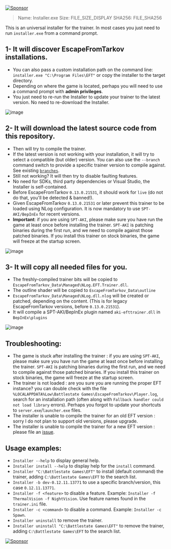 [![Sponsor](https://img.shields.io/badge/sponsor-%E2%9D%A4-lightgrey?logo=github&style=flat-square)](https://github.com/sponsors/sailro)

> Name: Installer.exe
> Size: FILE_SIZE_DISPLAY
> SHA256: FILE_SHA256

This is an universal installer for the trainer. In most cases you just need to run `installer.exe` from a command prompt.

## 1- It will discover EscapeFromTarkov installations. 
- You can also pass a custom installation path on the command line: `installer.exe "C:\Program Files\EFT"` or copy the installer to the target directory.
- Depending on where the game is located, perhaps you will need to use a command prompt with **admin privileges**. 
- You just need to re-run the Installer to update your trainer to the latest version. No need to re-download the Installer.

![image](https://user-images.githubusercontent.com/638167/144761827-e233ec42-3541-4309-967b-43878b21c5bd.png)

## 2- It will download the latest source code from this repository.
- Then will try to compile the trainer. 
- If the latest version is not working with your installation, it will try to select a compatible (but older) version. You can also use the `--branch` command switch to provide a specific trainer version to compile against. See existing [`branches`](https://github.com/sailro/EscapeFromTarkov-Trainer/branches).
- Still not working? It will then try to disable faulting features.
- No need for SDKs, third party dependencies or Visual Studio, the Installer is self-contained. 
- Before EscapeFromTarkov `0.13.0.21531`, it should work for `live` (do not do that, you'll be detected & banned!).
- Given EscapeFromTarkov `0.13.0.21531`  or later prevent this trainer to be loaded using NLog configuration. It is now mandatory to use `SPT-AKI/BepInEx` for recent versions.
- **Important**: if you are using `SPT-AKI`, please make sure you have run the game at least once before installing the trainer. `SPT-AKI` is patching binaries during the first run, and we need to compile against those patched binaries. If you install this trainer on stock binaries, the game will freeze at the startup screen.

![image](https://user-images.githubusercontent.com/638167/146071436-401b4f80-f4bb-4dfb-8cdc-23ef5bfc79c3.png)

## 3- It will copy all needed files for you.
- The freshly-compiled trainer bits will be copied to `EscapeFromTarkov_Data\Managed\NLog.EFT.Trainer.dll`.
- The outline shader will be copied to `EscapeFromTarkov_Data\outline`
- `EscapeFromTarkov_Data\Managed\NLog.dll.nlog` will be created or patched, depending on the content. (This is for legacy EscapeFromTarkov versions, before `0.13.0.21531`).
- It will compile a SPT-AKI/BepInEx plugin named `aki-efttrainer.dll` in `BepInEx\plugins` 

![image](https://user-images.githubusercontent.com/638167/211163262-e49bca08-642c-4512-b92f-c2c1de4bead1.png)

## Troubleshooting:
- The game is stuck after installing the trainer : if you are using `SPT-AKI`, please make sure you have run the game at least once before installing the trainer. `SPT-AKI` is patching binaries during the first run, and we need to compile against those patched binaries. If you install this trainer on stock binaries, the game will freeze at the startup screen.
- The trainer is not loaded : are you sure you are running the proper EFT instance? you can double check with the file `%LOCALAPPDATA%Low\Battlestate Games\EscapeFromTarkov\Player.log`, search for an installation path (often along with `Fallback handler could not load library` errors). Perhaps you forgot to update your shortcuts to `server.exe`/`launcher.exe` files.
- The installer is unable to compile the trainer for an old EFT version : sorry I do not plan to support old versions, please upgrade.
- The installer is unable to compile the trainer for a new EFT version : please file an [issue](https://github.com/sailro/EscapeFromTarkov-Trainer/issues/new/choose).

## Usage examples:
- `Installer --help` to display general help.
- `Installer install --help` to display help for the `install` command.
- `Installer "C:\Battlestate Games\EFT"` to install (default command) the trainer, adding `C:\Battlestate Games\EFT` to the search list.
- `Installer -b dev-0.12.11.13771` to use a specific branch/version, this case `0.12.11.13771`.
- `Installer -f <feature>` to disable a feature. Example: `Installer -f ThermalVision -f NightVision`. Use feature names found in the `trainer.ini` file.
- `Installer -c <command>` to disable a command. Example: `Installer -c Spawn`.
- `Installer uninstall` to remove the trainer.
- `Installer uninstall "C:\Battlestate Games\EFT"` to remove the trainer, adding `C:\Battlestate Games\EFT` to the search list.

[![Sponsor](https://img.shields.io/badge/sponsor-%E2%9D%A4-lightgrey?logo=github&style=flat-square)](https://github.com/sponsors/sailro)
